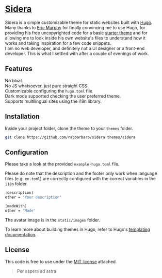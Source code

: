 # [Sidera](https://github.com/rabbarbaro/sidera)

Sidera is a simple customizable theme for static websites built with [Hugo](https://gohugo.io).  
Many thanks to [Eric Murphy](https://ericmurphy.xyz) for finally convincing me to use Hugo, for providing his free uncopyrighted code for a basic [starter theme](https://github.com/ericmurphyxyz/hugo-starter-theme) and for allowing me to look inside his own website's files to understand how it works and taking inspiration for a few code snippets.  
I am no web developer, and definitely not a UI designer or a front-end developer. This is what I settled with after a couple of evenings of work.

## Features

No bloat.  
No JS whatsoever, just pure straight CSS.  
Customizable configuring the `hugo.toml` file.  
Dark mode supported checking the user preferred theme.  
Supports multilingual sites using the i18n library.

## Installation

Inside your project folder, clone the theme to your `themes` folder.

```bash
git clone https://github.com/rabbarbaro/sidera themes/sidera
```

## Configuration

Please take a look at the provided `example-hugo.toml` file.  

Please do note that the description and the footer only work when language files (e.g. `en.toml`) are correctly configured with the correct variables in the `i18n` folder.

```bash
[description]
other = 'Your description'

[madeWith]
other = 'Made'
```

The avatar image is in the `static/images` folder.

To learn more about building themes in Hugo, refer to Hugo's [templating documentation](https://gohugo.io/templates/).

## License

This code is free to use under the [MIT license](https://github.com/rabbarbaro/sidera/blob/main/LICENSE) attached.

> Per aspera ad astra
